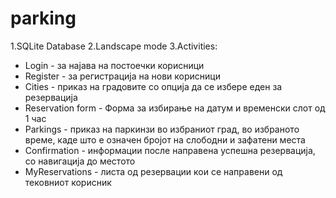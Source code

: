 # parking
1.SQLite Database
2.Landscape mode 
3.Activities:
- Login - за најава на постоечки корисници
- Register - за регистрација на нови корисници
- Cities - приказ на градовите со опција да се избере еден за резервација
- Reservation form - Форма за избирање на датум и временски слот од 1 час
- Parkings - приказ на паркинзи во избраниот град, во избраното време, каде што е означен бројот на слободни и зафатени места
- Confirmation - информации после направена успешна резервација, со навигација до местото
- MyReservations - листа од резервации кои се направени од тековниот корисник
